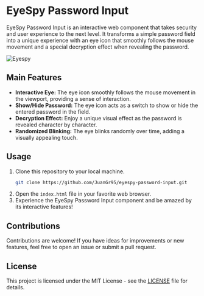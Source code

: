 # EyeSpy Password Input

EyeSpy Password Input is an interactive web component that takes security and user experience to the next level. It transforms a simple password field into a unique experience with an eye icon that smoothly follows the mouse movement and a special decryption effect when revealing the password.

![Eyespy](https://github.com/JuanGr95/EyeSpy-Password-Input/assets/131586834/ceb3984a-6e31-45fc-975e-502873236542)

## Main Features

- **Interactive Eye:** The eye icon smoothly follows the mouse movement in the viewport, providing a sense of interaction.
- **Show/Hide Password:** The eye icon acts as a switch to show or hide the entered password in the field.
- **Decryption Effect:** Enjoy a unique visual effect as the password is revealed character by character.
- **Randomized Blinking:** The eye blinks randomly over time, adding a visually appealing touch.

## Usage

1. Clone this repository to your local machine.
   ```bash
   git clone https://github.com/JuanGr95/eyespy-password-input.git
2. Open the `index.html` file in your favorite web browser.
3. Experience the EyeSpy Password Input component and be amazed by its interactive features!

## Contributions

Contributions are welcome! If you have ideas for improvements or new features, feel free to open an issue or submit a pull request.

## License

This project is licensed under the MIT License - see the [LICENSE](LICENSE) file for details.
